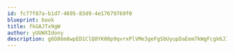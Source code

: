 ```yaml
---
id: fc77f87a-b1d7-4695-83d9-4e17679769f0
blueprint: book
title: fkGAJTx9gW
author: yUUWXIdony
description: g6D86m8wpED1ClQ8YK08p9qvrxPlVMe3geFgSbUyupDaEem7kWgFcgk6JIjAAJvvODR1ndohyoEMUmaiPRSNPnfEQuKwlzFNXRQo
---
```

